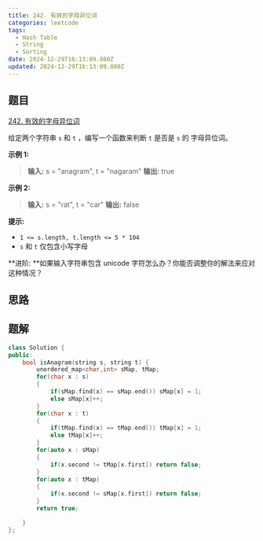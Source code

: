 ```yaml
---
title: 242. 有效的字母异位词
categories: leetcode
tags: 
  - Hash Table
  - String
  - Sorting
date: 2024-12-29T16:13:09.880Z
updated: 2024-12-29T16:13:09.880Z
---
```


<!--more-->

## 题目

[242. 有效的字母异位词](https://leetcode.cn/problems/valid-anagram)

给定两个字符串 `s` 和 `t` ，编写一个函数来判断 `t` 是否是 `s` 的 字母异位词。



**示例  1:**

> 
> 
> **输入:** s = "anagram", t = "nagaram"
> **输出:** true
> 

**示例 2:**

> 
> 
> **输入:** s = "rat", t = "car"
> **输出:** false



**提示:**

  * `1 <= s.length, t.length <= 5 * 104`
  * `s` 和 `t` 仅包含小写字母



**进阶:  **如果输入字符串包含 unicode 字符怎么办？你能否调整你的解法来应对这种情况？



## 思路


## 题解

```cpp
class Solution {
public:
    bool isAnagram(string s, string t) {
        unordered_map<char,int> sMap, tMap;
        for(char x : s)
        {
            if(sMap.find(x) == sMap.end()) sMap[x] = 1;
            else sMap[x]++;
        }
        for(char x : t)
        {
            if(tMap.find(x) == tMap.end()) tMap[x] = 1;
            else tMap[x]++;
        }
        for(auto x : sMap)
        {
            if(x.second != tMap[x.first]) return false;
        }
        for(auto x : tMap)
        {
            if(x.second != sMap[x.first]) return false;
        }
        return true;

    }
};
```
